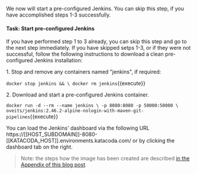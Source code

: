 We now will start a pre-configured Jenkins. You can skip this step, if you have accomplished steps 1-3 successfully.

#### Task: Start pre-configured Jenkins

If you have performed step 1 to 3 already, you can skip this step and go to the next step immediately. If you have skipped setps 1-3, or if they were not successful, follow the following instructions to download a clean pre-configured Jenkins installation:

1\. Stop and remove any containers named "jenkins", if required:

`docker stop jenkins && \
docker rm jenkins`{{execute}}

2\. Download and start a pre-configured Jenkins container.

`docker run -d --rm --name jenkins \
    -p 8080:8080 -p 50000:50000 \
    oveits/jenkins:2.46.2-alpine-nologin-with-maven-git-pipelines`{{execute}}

You can load the Jenkins' dashboard via the following URL https://[[HOST_SUBDOMAIN]]-8080-[[KATACODA_HOST]].environments.katacoda.com/ or by clicking the dashboard tab on the right.

> Note: the steps how the image has been created are described [in the Appendix of this blog post](http://wp.me/p6C5gC-NZ).

